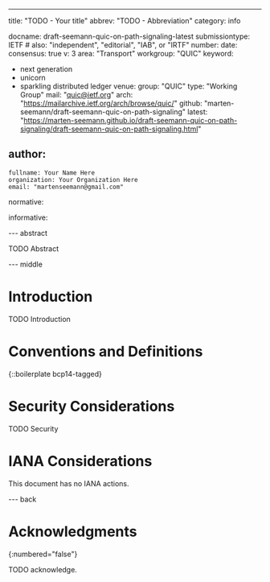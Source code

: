 ---
title: "TODO - Your title"
abbrev: "TODO - Abbreviation"
category: info

docname: draft-seemann-quic-on-path-signaling-latest
submissiontype: IETF  # also: "independent", "editorial", "IAB", or "IRTF"
number:
date:
consensus: true
v: 3
area: "Transport"
workgroup: "QUIC"
keyword:
 - next generation
 - unicorn
 - sparkling distributed ledger
venue:
  group: "QUIC"
  type: "Working Group"
  mail: "quic@ietf.org"
  arch: "https://mailarchive.ietf.org/arch/browse/quic/"
  github: "marten-seemann/draft-seemann-quic-on-path-signaling"
  latest: "https://marten-seemann.github.io/draft-seemann-quic-on-path-signaling/draft-seemann-quic-on-path-signaling.html"

author:
 -
    fullname: Your Name Here
    organization: Your Organization Here
    email: "martenseemann@gmail.com"

normative:

informative:


--- abstract

TODO Abstract


--- middle

# Introduction

TODO Introduction


# Conventions and Definitions

{::boilerplate bcp14-tagged}


# Security Considerations

TODO Security


# IANA Considerations

This document has no IANA actions.


--- back

# Acknowledgments
{:numbered="false"}

TODO acknowledge.
